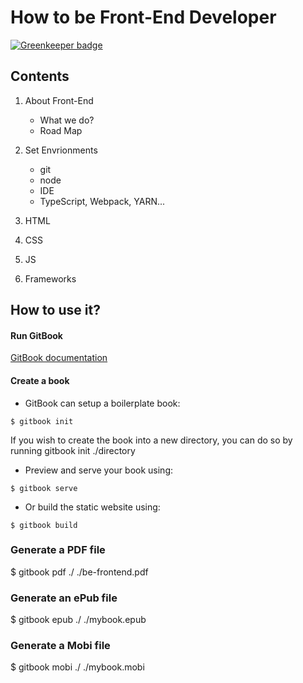 # How to be Front-End Developer

[![Greenkeeper badge](https://badges.greenkeeper.io/Seolhun/frontend.svg)](https://greenkeeper.io/)

## Contents
1. About Front-End
	- What we do?
	- Road Map
2. Set Envrionments
	- git
	- node
	- IDE
	- TypeScript, Webpack, YARN...

3. HTML
4. CSS
5. JS
6. Frameworks


## How to use it?
#### Run GitBook
[GitBook documentation](https://github.com/GitbookIO/gitbook/blob/master/docs/setup.md)

#### Create a book
- GitBook can setup a boilerplate book:
```
$ gitbook init
```
If you wish to create the book into a new directory, you can do so by running gitbook init ./directory

- Preview and serve your book using:
```
$ gitbook serve
```

- Or build the static website using:
```
$ gitbook build
```

### Generate a PDF file
$ gitbook pdf ./ ./be-frontend.pdf

### Generate an ePub file
$ gitbook epub ./ ./mybook.epub

### Generate a Mobi file
$ gitbook mobi ./ ./mybook.mobi
